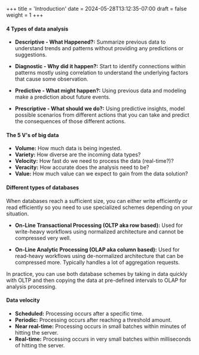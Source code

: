 +++
title = 'Introduction'
date = 2024-05-28T13:12:35-07:00
draft = false
weight = 1
+++

#### 4 Types of data analysis

* **Descriptive - What Happened?:** Summarize previous data to understand trends and patterns without providing any predictions or suggestions.

* **Diagnostic - Why did it happen?:** Start to identify connections within patterns mostly using correlation to understand the underlying factors that cause some observation.

* **Predictive - What might happen?:** Using previous data and modeling make a prediction about future events.

* **Prescriptive - What should we do?:** Using predictive insights, model possible scenarios from different actions that you can take and predict the consequences of those different actions.

#### The 5 V's of big data

* **Volume:** How much data is being ingested.
* **Variety:** How diverse are the incoming data types?
* **Velocity:** How fast do we need to process the data (real-time?)?
* **Veracity:** How accurate does the analysis need to be?
* **Value:** How much value can we expect to gain from the data solution?

#### Different types of databases

When databases reach a sufficient size, you can either write efficiently or read efficiently so you need to use specialized schemes depending on your situation.

* **On-Line Transactional Processing (OLTP aka row based):** Used for write-heavy workflows using normalized architecture and cannot be compressed very well.

* **On-Line Analytic Processing (OLAP aka column based):** Used for read-heavy workflows using de-normalized architecture that can be compressed more. Typically handles a lot of aggregation requests.

In practice, you can use both database schemes by taking in data quickly with OLTP and then copying the data at pre-defined intervals to OLAP for analysis processing.

#### Data velocity

* **Scheduled:** Processing occurs after a specific time.
* **Periodic:** Processing occurs after reaching a threshold amount.
* **Near real-time:** Processing occurs in small batches within minutes of hitting the server.
* **Real-time:** Processing occurs in very small batches within milliseconds of hitting the server.

